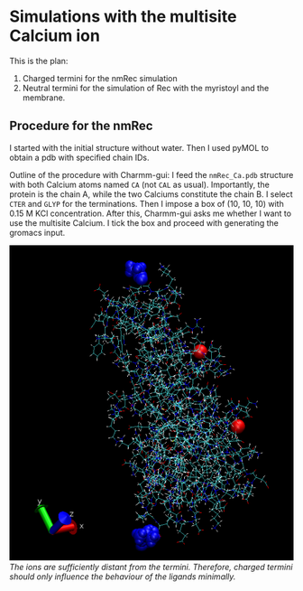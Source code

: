 
# Simulations with the multisite Calcium ion

This is the plan: 
1. Charged termini for the nmRec simulation 
2. Neutral termini for the simulation of Rec with the myristoyl and the membrane. 

## Procedure for the nmRec
I started with the initial structure without water. Then I used pyMOL to obtain a pdb with specified chain IDs. 

Outline of the procedure with Charmm-gui: I feed the `nmRec_Ca.pdb` structure with both Calcium atoms named `CA` (not `CAL` as usual). Importantly, the protein is the chain A, while the two Calciums constitute the chain B. I select `CTER` and `GLYP` for the terminations. Then I impose a box of (10, 10, 10) with 0.15 M KCl concentration. After this, Charmm-gui asks me whether I want to use the multisite Calcium. I tick the box and proceed with generating the gromacs input. 

![Alt text](terminals_&_ions.png)
*The ions are sufficiently distant from the termini. Therefore, charged termini should only influence the behaviour of the ligands minimally.*
